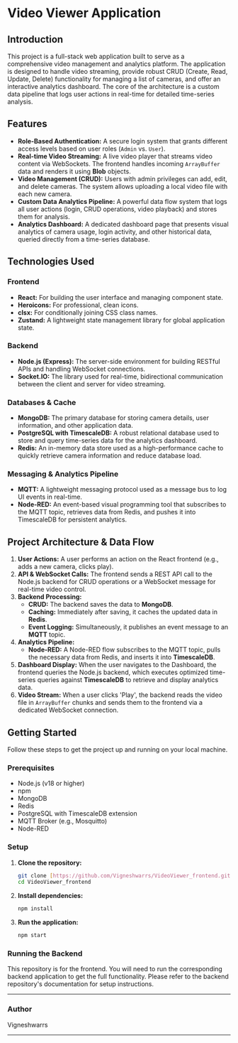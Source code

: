 # Video Viewer Application

## Introduction

This project is a full-stack web application built to serve as a comprehensive video management and analytics platform. The application is designed to handle video streaming, provide robust CRUD (Create, Read, Update, Delete) functionality for managing a list of cameras, and offer an interactive analytics dashboard. The core of the architecture is a custom data pipeline that logs user actions in real-time for detailed time-series analysis.

## Features

- **Role-Based Authentication:** A secure login system that grants different access levels based on user roles (`Admin` vs. `User`).
- **Real-time Video Streaming:** A live video player that streams video content via WebSockets. The frontend handles incoming `ArrayBuffer` data and renders it using **Blob** objects.
- **Video Management (CRUD):** Users with admin privileges can add, edit, and delete cameras. The system allows uploading a local video file with each new camera.
- **Custom Data Analytics Pipeline:** A powerful data flow system that logs all user actions (login, CRUD operations, video playback) and stores them for analysis.
- **Analytics Dashboard:** A dedicated dashboard page that presents visual analytics of camera usage, login activity, and other historical data, queried directly from a time-series database.

## Technologies Used

### Frontend
* **React:** For building the user interface and managing component state.
* **Heroicons:** For professional, clean icons.
* **clsx:** For conditionally joining CSS class names.
* **Zustand:** A lightweight state management library for global application state.

### Backend
* **Node.js (Express):** The server-side environment for building RESTful APIs and handling WebSocket connections.
* **Socket.IO:** The library used for real-time, bidirectional communication between the client and server for video streaming.

### Databases & Cache
* **MongoDB:** The primary database for storing camera details, user information, and other application data.
* **PostgreSQL with TimescaleDB:** A robust relational database used to store and query time-series data for the analytics dashboard.
* **Redis:** An in-memory data store used as a high-performance cache to quickly retrieve camera information and reduce database load.

### Messaging & Analytics Pipeline
* **MQTT:** A lightweight messaging protocol used as a message bus to log UI events in real-time.
* **Node-RED:** An event-based visual programming tool that subscribes to the MQTT topic, retrieves data from Redis, and pushes it into TimescaleDB for persistent analytics.

## Project Architecture & Data Flow



1.  **User Actions:** A user performs an action on the React frontend (e.g., adds a new camera, clicks play).
2.  **API & WebSocket Calls:** The frontend sends a REST API call to the Node.js backend for CRUD operations or a WebSocket message for real-time video control.
3.  **Backend Processing:**
    * **CRUD:** The backend saves the data to **MongoDB**.
    * **Caching:** Immediately after saving, it caches the updated data in **Redis**.
    * **Event Logging:** Simultaneously, it publishes an event message to an **MQTT** topic.
4.  **Analytics Pipeline:**
    * **Node-RED:** A Node-RED flow subscribes to the MQTT topic, pulls the necessary data from Redis, and inserts it into **TimescaleDB**.
5.  **Dashboard Display:** When the user navigates to the Dashboard, the frontend queries the Node.js backend, which executes optimized time-series queries against **TimescaleDB** to retrieve and display analytics data.
6.  **Video Stream:** When a user clicks 'Play', the backend reads the video file in `ArrayBuffer` chunks and sends them to the frontend via a dedicated WebSocket connection.

## Getting Started

Follow these steps to get the project up and running on your local machine.

### Prerequisites

* Node.js (v18 or higher)
* npm
* MongoDB
* Redis
* PostgreSQL with TimescaleDB extension
* MQTT Broker (e.g., Mosquitto)
* Node-RED

### Setup

1.  **Clone the repository:**
    ```bash
    git clone [https://github.com/Vigneshwarrs/VideoViewer_frontend.git](https://github.com/Vigneshwarrs/VideoViewer_frontend.git)
    cd VideoViewer_frontend
    ```

2.  **Install dependencies:**
    ```bash
    npm install
    ```

3.  **Run the application:**
    ```bash
    npm start
    ```

### Running the Backend

This repository is for the frontend. You will need to run the corresponding backend application to get the full functionality. Please refer to the backend repository's documentation for setup instructions.

---
### Author
Vigneshwarrs

---
